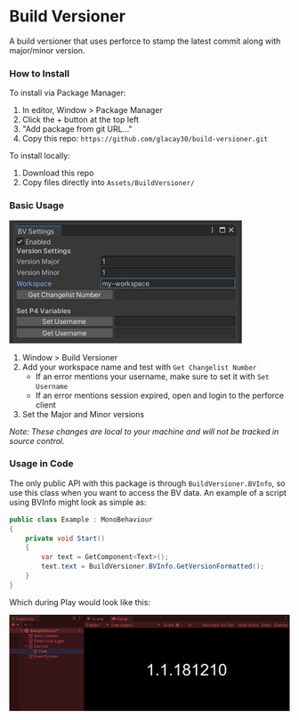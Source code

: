 # Build Versioner

A build versioner that uses perforce to stamp the latest commit along with major/minor version.

### How to Install
To install via Package Manager:
1) In editor, Window > Package Manager
2) Click the + button at the top left
3) "Add package from git URL..."
4) Copy this repo: `https://github.com/glacay30/build-versioner.git`

To install locally:
1) Download this repo
2) Copy files directly into `Assets/BuildVersioner/`

### Basic Usage

![Build Versioner in Unity](/Documentation~/window.png)

1) Window > Build Versioner
2) Add your workspace name and test with `Get Changelist Number`
    * If an error mentions your username, make sure to set it with `Set Username`
    * If an error mentions session expired, open and login to the perforce client
3) Set the Major and Minor versions

*Note: These changes are local to your machine and will not be tracked in source control.* 

### Usage in Code
The only public API with this package is through `BuildVersioner.BVInfo`, so use this class when you want to access the BV data. An example of a script using BVInfo might look as simple as:

```cs
public class Example : MonoBehaviour
{
    private void Start()
    {
        var text = GetComponent<Text>();
        text.text = BuildVersioner.BVInfo.GetVersionFormatted();
    }
}
```

Which during Play would look like this:

![Example1](/Documentation~/example1.png)
